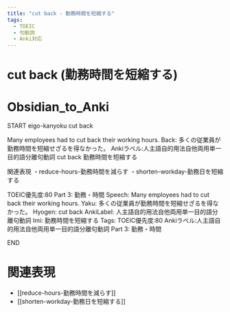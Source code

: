 ```yaml
---
title: "cut back - 勤務時間を短縮する"
tags:
  - TOEIC
  - 句動詞
  - Anki対応
---
```


# cut back (勤務時間を短縮する)

# Obsidian_to_Anki
START
eigo-kanyoku
cut back

Many employees had to cut back their working hours.
Back: 
多くの従業員が勤務時間を短縮せざるを得なかった。
Ankiラベル:人主語自的用法自他両用単一目的語分離句動詞
cut back
勤務時間を短縮する

関連表現
・reduce-hours-勤務時間を減らす
・shorten-workday-勤務日を短縮する

TOEIC優先度:80
Part 3: 勤務・時間
Speech: Many employees had to cut back their working hours.
Yaku: 多くの従業員が勤務時間を短縮せざるを得なかった。
Hyogen: cut back
AnkiLabel: 人主語自的用法自他両用単一目的語分離句動詞
Imi: 勤務時間を短縮する
Tags: TOEIC優先度:80 Ankiラベル:人主語自的用法自他両用単一目的語分離句動詞 Part 3: 勤務・時間
<!--ID: 1755082278845-->
END

# 関連表現
- [[reduce-hours-勤務時間を減らす]]
- [[shorten-workday-勤務日を短縮する]]
